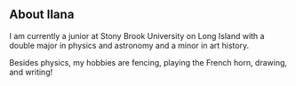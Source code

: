 ## About Ilana

I am currently a junior at Stony Brook University on Long Island with a double major in physics and astronomy and a minor in art history. 

Besides physics, my hobbies are fencing, playing the French horn, drawing, and writing! 

